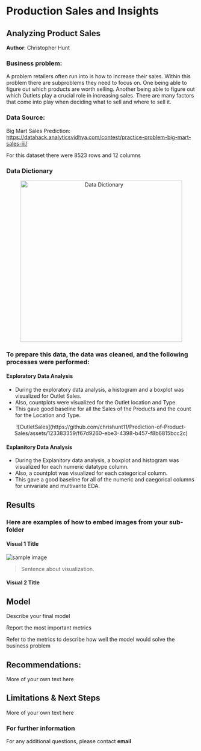 # Production Sales and Insights
## Analyzing Product Sales 

**Author**: Christopher Hunt

### Business problem:

A problem retailers often run into is how to increase their sales. Within this problem there are subproblems they need to focus on. One being able to figure out which products are worth selling. Another being able to figure out which Outlets play a crucial role in increasing sales. There are many factors that come into play when deciding what to sell and where to sell it.

### Data Source:

Big Mart Sales Prediction: https://datahack.analyticsvidhya.com/contest/practice-problem-big-mart-sales-iii/

For this dataset there were 8523 rows and 12 columns

### Data Dictionary
<p align = "center"> 
  <img width="429" alt="Data Dictionary" src="https://github.com/chrishunt11/Prediction-of-Product-Sales/assets/123383359/06c0f6b5-b1be-4a6d-8712-6cff3262a07c">
</p>

### To prepare this data, the data was cleaned, and the following processes were performed:

#### Exploratory Data Analysis

- During the exploratory data analysis, a histogram and a boxplot was visualized for Outlet Sales.
- Also, countplots were visualized for the Outlet location and Type.
- This gave good baseline for all the Sales of the Products and the count for the Location and Type.

<p align = "center"> 
![OutletSales](https://github.com/chrishunt11/Prediction-of-Product-Sales/assets/123383359/f67d9260-ebe3-4398-b457-f8b6815bcc2c)

</p>

#### Explanitory Data Analysis

- During the Explanitory data analysis, a boxplot and histogram was visualized for each numeric datatype column.
- Also, a countplot was visualized for each categorical column.
- This gave a good baseline for all of the numeric and caegorical columns for univariate and multivarite EDA.


## Results

### Here are examples of how to embed images from your sub-folder


#### Visual 1 Title
![sample image](project1_sample_image.png)

> Sentence about visualization.

#### Visual 2 Title

## Model

Describe your final model

Report the most important metrics

Refer to the metrics to describe how well the model would solve the business problem

## Recommendations:

More of your own text here


## Limitations & Next Steps

More of your own text here


### For further information


For any additional questions, please contact **email**
